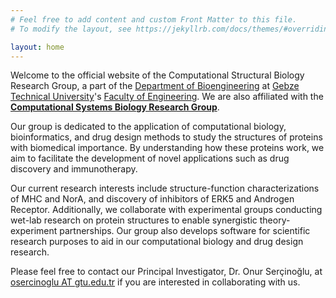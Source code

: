```yaml
---
# Feel free to add content and custom Front Matter to this file.
# To modify the layout, see https://jekyllrb.com/docs/themes/#overriding-theme-defaults

layout: home
---
```


Welcome to the official website of the Computational Structural Biology Research Group, a part of the <a href="https://www.gtu.edu.tr/kategori/307/3/biyomuhendislik.aspx">Department of Bioengineering</a> at <a href="https://www.gtu.edu.tr">Gebze Technical University</a>'s <a href="https://www.gtu.edu.tr/kategori/41/3/display.aspx?languageId=1">Faculty of Engineering</a>. We are also affiliated with the <a href="https://www.systemsbiology.info.tr">**Computational Systems Biology Research Group**</a>.

Our group is dedicated to the application of computational biology, bioinformatics, and drug design methods to study the structures of proteins with biomedical importance. By understanding how these proteins work, we aim to facilitate the development of novel applications such as drug discovery and immunotherapy.

Our current research interests include structure-function characterizations of MHC and NorA, and discovery of inhibitors of ERK5 and Androgen Receptor. Additionally, we collaborate with experimental groups conducting wet-lab research on protein structures to enable synergistic theory-experiment partnerships. Our group also develops software for scientific research purposes to aid in our computational biology and drug design research.

Please feel free to contact our Principal Investigator, Dr. Onur Serçinoğlu, at <a href="mailto:osercinoglu@gtu.edu.tr">osercinoglu AT gtu.edu.tr</a> if you are interested in collaborating with us.